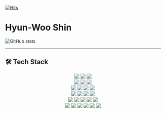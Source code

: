 [![Hits](https://hits.seeyoufarm.com/api/count/incr/badge.svg?url=https%3A%2F%2Fgithub.com%2Fshin2012649&count_bg=%2379C83D&title_bg=%23555555&icon=&icon_color=%23E7E7E7&title=hits&edge_flat=false)](https://hits.seeyoufarm.com)
 
# Hyun-Woo Shin        
      
            
![GitHub stats](https://github-readme-stats.vercel.app/api?username=shin2012649&show_icons=true)
   
---    
      
## 🛠 Tech Stack  

<p align="center">
  <img src="https://img.shields.io/badge/Amazon%20AWS-232F3E?style=flat-square&logo=amazon-aws&logoColor=white">
  <img src="https://img.shields.io/badge/Google%20Cloud-4285F4?style=flat-square&logo=google-cloud&logoColor=white">
  <img src="https://img.shields.io/badge/Naver%20Cloud-03C75A?style=flat-square&logo=naver&logoColor=white">
  <br>
  <img src="https://img.shields.io/badge/Apache%20Tomcat-F8DC75?style=flat-square&logo=apache-tomcat&logoColor=black">
  <img src="https://img.shields.io/badge/Ubuntu-E95420?style=flat-square&logo=ubuntu&logoColor=white">
  <img src="https://img.shields.io/badge/Linux-FCC624?style=flat-square&logo=linux&logoColor=black">
  <br>
  <img src="https://img.shields.io/badge/Docker-2496ED?style=flat-square&logo=docker&logoColor=white">
  <img src="https://img.shields.io/badge/Jenkins-D24939?style=flat-square&logo=jenkins&logoColor=white">
  <img src="https://img.shields.io/badge/Nginx-009639?style=flat-square&logo=nginx&logoColor=white">
  <img src="https://img.shields.io/badge/Git-F05032?style=flat-square&logo=git&logoColor=white">
  <br>
  <img src="https://img.shields.io/badge/React-61DAFB?style=flat-square&logo=react&logoColor=white">
  <img src="https://img.shields.io/badge/HTML5-E34F26?style=flat-square&logo=html5&logoColor=white">
  <img src="https://img.shields.io/badge/CSS-1572B6?style=flat-square&logo=css3&logoColor=white">
  <img src="https://img.shields.io/badge/JavaScript-F7DF1E?style=flat-square&logo=javascript&logoColor=black">
  <br>
  <img src="https://img.shields.io/badge/Spring-6DB33F?style=flat-square&logo=spring&logoColor=white">
  <img src="https://img.shields.io/badge/MyBatis-000000?style=flat-square&logo=spring&logoColor=white">
  <img src="https://img.shields.io/badge/JPA-59666C?style=flat-square&logo=spring&logoColor=white">
  <img src="https://img.shields.io/badge/Python-3776AB?style=flat-square&logo=python&logoColor=white">
  <img src="https://img.shields.io/badge/C-A8B9CC?style=flat-square&logo=c&logoColor=white">
  <br>
  <img src="https://img.shields.io/badge/MySQL-4479A1?style=flat-square&logo=mysql&logoColor=white">
  <img src="https://img.shields.io/badge/Redis-DC382D?style=flat-square&logo=redis&logoColor=white">
  <img src="https://img.shields.io/badge/PostgreSQL-336791?style=flat-square&logo=postgresql&logoColor=white">
  <img src="https://img.shields.io/badge/Atlassian%20Jira-0052CC?style=flat-square&logo=jira&logoColor=white">
  <img src="https://img.shields.io/badge/Atlassian%20Confluence-172B4D?style=flat-square&logo=confluence&logoColor=white">
  <img src="https://img.shields.io/badge/Atlassian%20Crowd-0052CC?style=flat-square&logo=crowd&logoColor=white">
</p>

